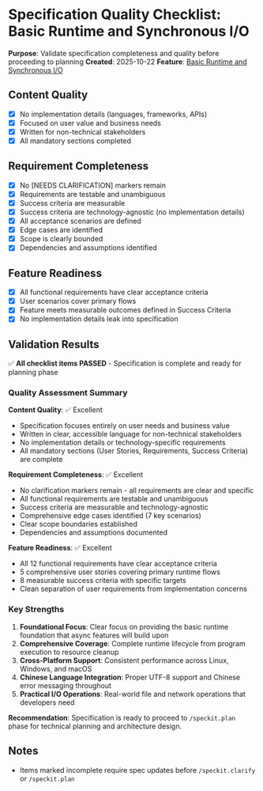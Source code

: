 # Specification Quality Checklist: Basic Runtime and Synchronous I/O

**Purpose**: Validate specification completeness and quality before proceeding to planning
**Created**: 2025-10-22
**Feature**: [Basic Runtime and Synchronous I/O](spec.md)

## Content Quality

- [x] No implementation details (languages, frameworks, APIs)
- [x] Focused on user value and business needs
- [x] Written for non-technical stakeholders
- [x] All mandatory sections completed

## Requirement Completeness

- [x] No [NEEDS CLARIFICATION] markers remain
- [x] Requirements are testable and unambiguous
- [x] Success criteria are measurable
- [x] Success criteria are technology-agnostic (no implementation details)
- [x] All acceptance scenarios are defined
- [x] Edge cases are identified
- [x] Scope is clearly bounded
- [x] Dependencies and assumptions identified

## Feature Readiness

- [x] All functional requirements have clear acceptance criteria
- [x] User scenarios cover primary flows
- [x] Feature meets measurable outcomes defined in Success Criteria
- [x] No implementation details leak into specification

## Validation Results

✅ **All checklist items PASSED** - Specification is complete and ready for planning phase

### Quality Assessment Summary

**Content Quality**: ✅ Excellent
- Specification focuses entirely on user needs and business value
- Written in clear, accessible language for non-technical stakeholders
- No implementation details or technology-specific requirements
- All mandatory sections (User Stories, Requirements, Success Criteria) are complete

**Requirement Completeness**: ✅ Excellent
- No clarification markers remain - all requirements are clear and specific
- All functional requirements are testable and unambiguous
- Success criteria are measurable and technology-agnostic
- Comprehensive edge cases identified (7 key scenarios)
- Clear scope boundaries established
- Dependencies and assumptions documented

**Feature Readiness**: ✅ Excellent
- All 12 functional requirements have clear acceptance criteria
- 5 comprehensive user stories covering primary runtime flows
- 8 measurable success criteria with specific targets
- Clean separation of user requirements from implementation concerns

### Key Strengths

1. **Foundational Focus**: Clear focus on providing the basic runtime foundation that async features will build upon
2. **Comprehensive Coverage**: Complete runtime lifecycle from program execution to resource cleanup
3. **Cross-Platform Support**: Consistent performance across Linux, Windows, and macOS
4. **Chinese Language Integration**: Proper UTF-8 support and Chinese error messaging throughout
5. **Practical I/O Operations**: Real-world file and network operations that developers need

**Recommendation**: Specification is ready to proceed to `/speckit.plan` phase for technical planning and architecture design.

## Notes

- Items marked incomplete require spec updates before `/speckit.clarify` or `/speckit.plan`